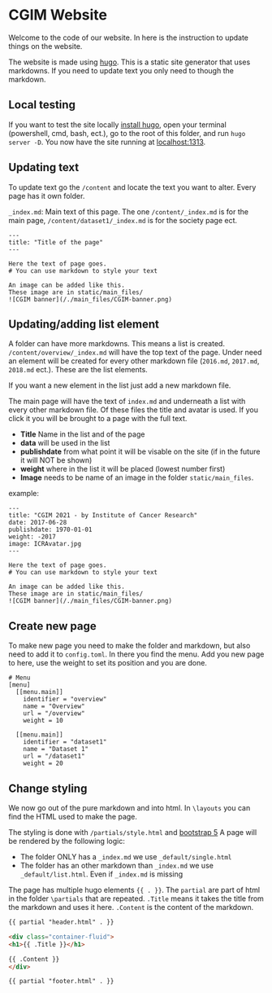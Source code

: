 # CGIM Website

Welcome to the code of our website.
In here is the instruction to update things on the website.

The website is made using [hugo](https://gohugo.io).
This is a static site generator that uses markdowns.
If you need to update text you only need to though the markdown.

## Local testing

If you want to test the site locally [install hugo](https://gohugo.io/getting-started/installing/), open your terminal (powershell, cmd, bash, ect.), go to the root of this folder, and run `hugo server -D`.
You now have the site running at [localhost:1313](http://localhost:1313/).

## Updating text

To update text go the `/content` and locate the text you want to alter.
Every page has it own folder.

`_index.md`: Main text of this page.
The one `/content/_index.md` is for the main page, `/content/dataset1/_index.md` is for the society page ect.

```
---
title: "Title of the page"
---

Here the text of page goes.
# You can use markdown to style your text

An image can be added like this.
These image are in static/main_files/
![CGIM banner](/./main_files/CGIM-banner.png)
```

## Updating/adding list element

A folder can have more markdowns.
This means a list is created.
`/content/overview/_index.md` will have the top text of the page.
Under need an element will be created for every other markdown file (`2016.md`, `2017.md`, `2018.md` ect.).
These are the list elements.

If you want a new element in the list just add a new markdown file.

The main page will have the text of `index.md` and underneath a list with every other markdown file.
Of these files the title and avatar is used.
If you click it you will be brought to a page with the full text.

- **Title** Name in the list and of the page
- **data** will be used in the list
- **publishdate** from what point it will be visable on the site (if in the future it will NOT be shown)
- **weight** where in the list it will be placed (lowest number first)
- **Image** needs to be name of an image in the folder `static/main_files`.

example:
```
---
title: "CGIM 2021 - by Institute of Cancer Research"
date: 2017-06-28
publishdate: 1970-01-01
weight: -2017
image: ICRAvatar.jpg
---

Here the text of page goes.
# You can use markdown to style your text

An image can be added like this.
These image are in static/main_files/
![CGIM banner](/./main_files/CGIM-banner.png)
```

## Create new page

To make new page you need to make the folder and markdown, but also need to add it to `config.toml`.
In there you find the menu.
Add you new page to here, use the weight to set its position and you are done.

```
# Menu
[menu]
  [[menu.main]]
    identifier = "overview"
    name = "Overview"
    url = "/overview"
    weight = 10

  [[menu.main]]
    identifier = "dataset1"
    name = "Dataset 1"
    url = "/dataset1"
    weight = 20
```

## Change styling

We now go out of the pure markdown and into html.
In `\layouts` you can find the HTML used to make the page.

The styling is done with `/partials/style.html` and [bootstrap 5](https://getbootstrap.com/docs/5.0/getting-started/introduction/)
A page will be rendered by the following logic:

- The folder ONLY has a `_index.md` we use `_default/single.html`
- The folder has an other markdown than `_index.md` we use `_default/list.html`. Even if `_index.md` is missing

The page has multiple hugo elements `{{ . }}`.
The `partial` are part of html in the folder `\partials` that are repeated.
`.Title` means it takes the title from the markdown and uses it here.
`.Content` is the content of the markdown.

``` html
{{ partial "header.html" . }}

<div class="container-fluid">
<h1>{{ .Title }}</h1>

{{ .Content }}
</div>

{{ partial "footer.html" . }}
```
